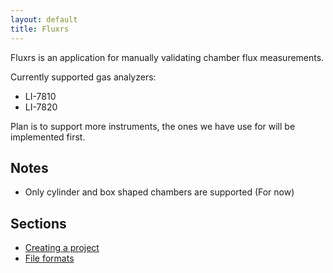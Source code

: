 ```yaml
---
layout: default
title: Fluxrs
---
```

Fluxrs is an application for manually validating chamber flux measurements.

Currently supported gas analyzers:
- LI-7810
- LI-7820

Plan is to support more instruments, the ones we have use for will be
implemented first.

## Notes
- Only cylinder and box shaped chambers are supported (For now)

## Sections
- [Creating a project](create_project.md)
- [File formats](file_formats.md)
